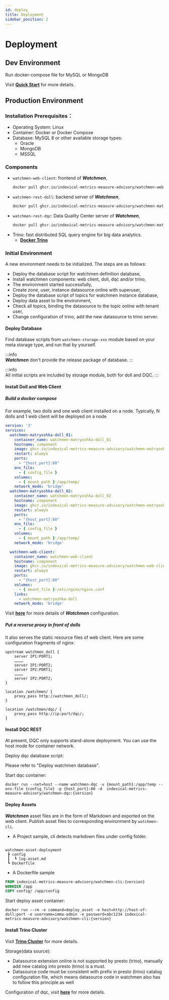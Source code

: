 ```yaml
---
id: deploy  
title: Deployment  
sidebar_position: 2
---
```


# Deployment

## Dev Environment

Run docker-compose file for MySQL or MongoDB

Visit [**Quick Start**](/tutorial/tutorial-index) for more details.

## Production Environment

### Installation Prerequisites：

- Operating System: Linux
- Container: Docker or Docker Compose
- Database: MySQL 8 or other available storage types:
	- Oracle
	- MongoDB
	- MSSQL

### Components

- `watchmen-web-client`: frontend of **_Watchmen_**,
  ```bash
  docker pull ghcr.io/indexical-metrics-measure-advisory/watchmen-web-client:{version}
  ```
- `watchmen-rest-doll`: backend server of **_Watchmen_**,
  ```bash
  docker pull ghcr.io/indexical-metrics-measure-advisory/watchmen-matryoshka-doll:{version}
  ```
- `watchmen-rest-dqc`: Data Quality Center server of **_Watchmen_**,
  ```bash
  docker pull ghcr.io/indexical-metrics-measure-advisory/watchmen-matryoshka-dqc:{version}
  ```
- Trino: fast distributed SQL query engine for big data analytics.
	- **[Docker Trino](https://hub.docker.com/r/trinodb/trino)**

### Initial Environment

A new environment needs to be initialized. The steps are as follows:

- Deploy the database script for watchmen definition database,
- Install watchmen components: web client, doll, dqc and/or trino,
- The environment started successfully,
- Create zone, user, instance datasource online with superuser,
- Deploy the database script of topics for watchmen instance database,
- Deploy data asset to the environment,
- Check all topics, binding the datasource to the topic online with tenant user,
- Change configuration of trino, add the new datasource to trino server.

#### Deploy Database

Find database scripts from `watchmen-storage-xxx` module based on your meta storage type, and run that by yourself.

:::info  
**_Watchmen_** don't provide the release package of database.
:::

:::info  
All initial scripts are included by storage module, both for doll and DQC.
:::

#### Install Doll and Web Client

##### Build a docker compose

For example, two dolls and one web client installed on a node. Typically, N dolls and 1 web client will be deployed on a node

```yaml title="docker-compose.yml"
version: '3'
services:
  watchmen-matryoshka-doll_01:
    container_name: watchmen-matryoshka-doll_01
    hostname: component
    image: ghcr.io/indexical-metrics-measure-advisory/watchmen-matryoshka-doll:{version}
    restart: always
    ports:
      - "{host_port}:80"
    env_file:
      - { config_file }
    volumes:
      - { mount_path }:/app/temp/
    network_mode: 'bridge'
  watchmen-matryoshka-doll_02:
    container_name: watchmen-matryoshka-doll_02
    hostname: component
    image: ghcr.io/indexical-metrics-measure-advisory/watchmen-matryoshka-doll:{version}
    restart: always
    ports:
      - "{host_port}:80"
    env_file:
      - { config_file }
    volumes:
      - { mount_path }:/app/temp/
    network_mode: 'bridge'

  watchmen-web-client:
    container_name: watchmen-web-client
    hostname: component
    image: ghcr.io/indexical-metrics-measure-advisory/watchmen-web-client:{version}
    restart: always
    ports:
      - "{host_port}:80"
    volumes:
      - { mount_file }:/etc/nginx/nginx.conf
    links:
      - watchmen-matryoshka-doll
    network_mode: 'bridge'
```

Visit **[here](config)** for more details of **_Watchmen_** configuration.

##### Put a reverse proxy in front of dolls

It also serves the static resource files of web client. Here are some configuration fragments of nginx:

```nginx
upstream watchmen_doll {
    server IP1:PORT1;
    …………
    server IP1:PORT2;
    server IP2:PORT1;
    …………
    server IP2:PORT2;
}
```

```nginx
location /watchmen/ {
    proxy_pass http://watchmen_doll/;
}
```

```nginx
location /watchmen/dqc/ {
    proxy_pass http://ip:port/dqc/;
}
```

#### Install DQC REST

At present, DQC only supports stand-alone deployment. You can use the host mode for container network.

Deploy dqc database script:

Please refer to "Deploy watchmen database".

Start dqc container:

```commandline
docker run --net=host --name watchmen-dqc -v {mount_path}:/app/temp --env-file {config_file} -p {host_port}:80 -d  indexical-metrics-measure-advisory/watchmen-dqc:{version}
```

#### Deploy Assets

**_Watchmen_** asset files are in the form of Markdown and exported on the web client. Publish asset files to corresponding environment
by `watchmen-cli`.

- A Project sample, cli detects markdown files under config folder.

```text

watchmen-asset-deployment
 ┣ config
 ┃  ┗ log-asset.md
 ┗ Dockerfile

```

- A Dockerfile sample

```dockerfile
FROM indexical-metrics-measure-advisory/watchmen-cli:{version}
WORKDIR /app
COPY config/ /app/config
```

Start deploy asset container:

```commandline
docker run --rm -e command=deploy_asset -e host=http://host-of-doll:port -e username=imma-admin -e password=abc1234 indexical-metrics-measure-advisory/watchmen-cli:{version}
```

#### Install Trino Cluster

Visit [**Trino Cluster**](https://trino.io/docs/current/installation/deployment.html?highlight=cluster#) for more details.

Storage(data source):

- Datasource extension online is not supported by presto (trino), manually add new catalog into presto (trino) is a must.
- Datasource code must be consistent with prefix in presto (trino) catalog configuration file, which means datasource code in watchmen also
  has to follow this principle as well

Configuration of dqc, visit **[here](../installation/config)** for more details.

